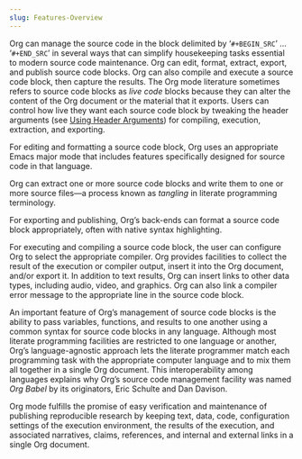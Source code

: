 ```yaml
---
slug: Features-Overview
---
```


Org can manage the source code in the block delimited by ‘`#+BEGIN_SRC`’ … ‘`#+END_SRC`’ in several ways that can simplify housekeeping tasks essential to modern source code maintenance. Org can edit, format, extract, export, and publish source code blocks. Org can also compile and execute a source code block, then capture the results. The Org mode literature sometimes refers to source code blocks as *live code* blocks because they can alter the content of the Org document or the material that it exports. Users can control how live they want each source code block by tweaking the header arguments (see [Using Header Arguments](Using-Header-Arguments)) for compiling, execution, extraction, and exporting.

For editing and formatting a source code block, Org uses an appropriate Emacs major mode that includes features specifically designed for source code in that language.

Org can extract one or more source code blocks and write them to one or more source files—a process known as *tangling* in literate programming terminology.

For exporting and publishing, Org’s back-ends can format a source code block appropriately, often with native syntax highlighting.

For executing and compiling a source code block, the user can configure Org to select the appropriate compiler. Org provides facilities to collect the result of the execution or compiler output, insert it into the Org document, and/or export it. In addition to text results, Org can insert links to other data types, including audio, video, and graphics. Org can also link a compiler error message to the appropriate line in the source code block.

An important feature of Org’s management of source code blocks is the ability to pass variables, functions, and results to one another using a common syntax for source code blocks in any language. Although most literate programming facilities are restricted to one language or another, Org’s language-agnostic approach lets the literate programmer match each programming task with the appropriate computer language and to mix them all together in a single Org document. This interoperability among languages explains why Org’s source code management facility was named *Org Babel* by its originators, Eric Schulte and Dan Davison.

Org mode fulfills the promise of easy verification and maintenance of publishing reproducible research by keeping text, data, code, configuration settings of the execution environment, the results of the execution, and associated narratives, claims, references, and internal and external links in a single Org document.
